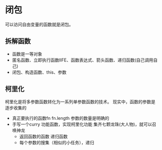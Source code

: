 # 闭包
可以访问自由变量的函数就是闭包。

## 拆解函数
- 函数是一等对象
- 匿名函数、立即执行函数IIFE、函数表达式、箭头函数、递归函数(自己调用自己)
- 闭包、构造函数、this、参数

## 柯里化
柯里化是将多参数函数转化为一系列单参数函数的技术。
现实中，函数的参数是逐步收集的
- 真正要执行的函数fn fn.length 参数的数量是明确的
- 手写一个curry 功能函数，实现柯里化功能
    集齐七颗龙珠(大人物)，就可以召唤神龙
    - 返回函数的函数  递归函数
    - 每个参数的搜集（相似的小任务），递归
